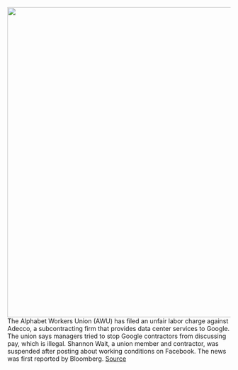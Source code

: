 <img src='https://cdn.vox-cdn.com/thumbor/wHx8LmxzCUqEZGLrzZvlySh-8uE=/0x0:2040x1360/1200x800/filters:focal(857x517:1183x843)/cdn.vox-cdn.com/uploads/chorus_image/image/68771361/acastro_180508_1777_google_IO_0001.0.jpg' width='700px' /><br/>
The Alphabet Workers Union (AWU) has filed an unfair labor charge against Adecco, a subcontracting firm that provides data center services to Google. The union says managers tried to stop Google contractors from discussing pay, which is illegal. Shannon Wait, a union member and contractor, was suspended after posting about working conditions on Facebook. The news was first reported by Bloomberg.
<a href='https://www.theverge.com/2021/2/4/22266962/alphabet-workers-union-filing-unfair-labor-charge-google-contractor-adecco'> Source <a/>